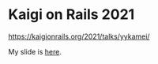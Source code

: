 # Kaigi on Rails 2021

https://kaigionrails.org/2021/talks/yykamei/

My slide is [here](https://docs.google.com/presentation/d/e/2PACX-1vT7IpjvurfAeEatc0Nlq-eC9SXsmJcktxKBragCScJrfhCbudYKnOLtdHBchsqfK7EveHEE2bQS3UKf/pub?start=false&loop=false&delayms=3000).

